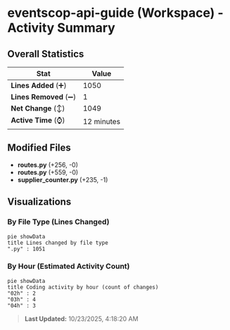# eventscop-api-guide (Workspace) - Activity Summary 

## Overall Statistics

| Stat                   | Value                                                             |
| ---------------------- | ----------------------------------------------------------------- |
| **Lines Added** (➕)   | 1050                                          |
| **Lines Removed** (➖) | 1                                        |
| **Net Change** (↕)    | 1049                |
| **Active Time** (⌚)   | 12 minutes |


## Modified Files
- **routes.py** (+256, -0)
- **routes.py** (+559, -0)
- **supplier_counter.py** (+235, -1)

## Visualizations

### By File Type (Lines Changed)

```mermaid
pie showData
title Lines changed by file type
".py" : 1051
```

### By Hour (Estimated Activity Count)

```mermaid
pie showData
title Coding activity by hour (count of changes)
"02h" : 2
"03h" : 4
"04h" : 3
```


> **Last Updated:** 10/23/2025, 4:18:20 AM